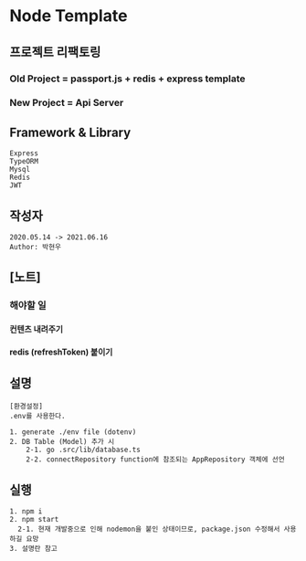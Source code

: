 # Node Template

## 프로젝트 리팩토링

### Old Project = passport.js + redis + express template

### New Project = Api Server

## Framework & Library

```
Express
TypeORM
Mysql
Redis
JWT
```

## 작성자

```
2020.05.14 -> 2021.06.16
Author: 박현우
```

## [노트]

### 해야할 일

#### 컨텐츠 내려주기

#### redis (refreshToken) 붙이기

## 설명

```
[환경설정]
.env를 사용한다.

1. generate ./env file (dotenv)
2. DB Table (Model) 추가 시
    2-1. go .src/lib/database.ts
    2-2. connectRepository function에 참조되는 AppRepository 객체에 선언
```

## 실행

```
1. npm i
2. npm start
  2-1. 현재 개발중으로 인해 nodemon을 붙인 상태이므로, package.json 수정해서 사용하길 요망
3. 설명란 참고
```
